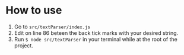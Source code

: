 # How to use

1. Go to `src/textParser/index.js`
1. Edit on line 86 beteen the back tick marks with your desired string.
1. Run `$ node src/textParser` in your terminal while at the root of the project.
